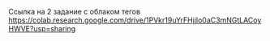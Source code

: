 Ссылка на 2 задание с облаком тегов https://colab.research.google.com/drive/1PVkr19uYrFHjjlo0aC3mNGtLACoyHWVE?usp=sharing

